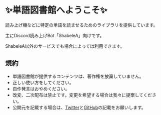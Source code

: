# ✨単語図書館へようこそ✨

読み上げ機などに特定の単語を読ませるためのライブラリを提供しています。

主にDiscord読み上げBot「ShabeleA」向けです。

ShabeleA以外のサービスでも場合によっては利用できます。


## 規約

- 単語図書館が提供するコンテンツは、著作権を放棄していません。
- 正しい使い方をしてください。
- 自作発言はおやめください。
- 改変、二次配布は禁止です。変更を希望する場合は我々に提案してください。
- 公開元を記載する場合は、[Twitter](https://twitter.com/words_library)と[GitHub](https://github.com/WordsLibrary)の記載をお願いします。

